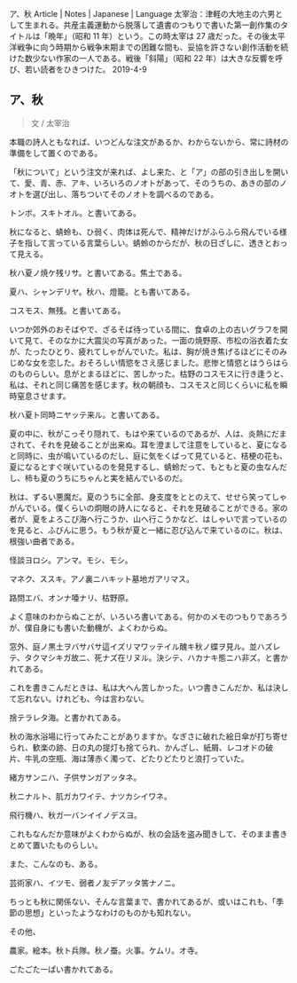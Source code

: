 ア、秋
Article | Notes | Japanese | Language
太宰治：津軽の大地主の六男として生まれる。共産主義運動から脱落して遺書のつもりで書いた第一創作集のタイトルは「晩年」（昭和 11 年）という。この時太宰は 27 歳だった。その後太平洋戦争に向う時期から戦争末期までの困難な間も、妥協を許さない創作活動を続けた数少ない作家の一人である。戦後「斜陽」（昭和 22 年）は大きな反響を呼び、若い読者をひきつけた。
2019-4-9

## ア、秋

> 文 / 太宰治

本職の詩人ともなれば、いつどんな注文があるか、わからないから、常に詩材の準備をして置くのである。



「秋について」という注文が来れば、よし来た、と「ア」の部の引き出しを開いて、愛、青、赤、アキ、いろいろのノオトがあって、そのうちの、あきの部のノオトを選び出し、落ちついてそのノオトを調べるのである。



トンボ。スキトオル。と書いてある。



秋になると、蜻蛉も、ひ弱く、肉体は死んで、精神だけがふらふら飛んでいる様子を指して言っている言葉らしい。蜻蛉のからだが、秋の日ざしに、透きとおって見える。



秋ハ夏ノ焼ケ残リサ。と書いてある。焦土である。



夏ハ、シャンデリヤ。秋ハ、燈籠。とも書いてある。



コスモス、無残。と書いてある。



いつか郊外のおそばやで、ざるそば待っている間に、食卓の上の古いグラフを開いて見て、そのなかに大震災の写真があった。一面の焼野原、市松の浴衣着た女が、たったひとり、疲れてしゃがんでいた。私は、胸が焼き焦げるほどにそのみじめな女を恋した。おそろしい情慾をさえ感じました。悲惨と情慾とはうらはらのものらしい。息がとまるほどに、苦しかった。枯野のコスモスに行き逢うと、私は、それと同じ痛苦を感じます。秋の朝顔も、コスモスと同じくらいに私を瞬時窒息させます。



秋ハ夏ト同時ニヤッテ来ル。と書いてある。



夏の中に、秋がこっそり隠れて、もはや来ているのであるが、人は、炎熱にだまされて、それを見破ることが出来ぬ。耳を澄まして注意をしていると、夏になると同時に、虫が鳴いているのだし、庭に気をくばって見ていると、桔梗の花も、夏になるとすぐ咲いているのを発見するし、蜻蛉だって、もともと夏の虫なんだし、柿も夏のうちにちゃんと実を結んでいるのだ。



秋は、ずるい悪魔だ。夏のうちに全部、身支度をととのえて、せせら笑ってしゃがんでいる。僕くらいの炯眼の詩人になると、それを見破ることができる。家の者が、夏をよろこび海へ行こうか、山へ行こうかなど、はしゃいで言っているのを見ると、ふびんに思う。もう秋が夏と一緒に忍び込んで来ているのに。秋は、根強い曲者である。



怪談ヨロシ。アンマ。モシ、モシ。



マネク、ススキ。アノ裏ニハキット墓地ガアリマス。



路問エバ、オンナ唖ナリ、枯野原。



よく意味のわからぬことが、いろいろ書いてある。何かのメモのつもりであろうが、僕自身にも書いた動機が、よくわからぬ。



窓外、庭ノ黒土ヲバサバサ這イズリマワッテイル醜キ秋ノ蝶ヲ見ル。並ハズレテ、タクマシキガ故ニ、死ナズ在リヌル。決シテ、ハカナキ態ニハ非ズ。と書かれてある。



これを書きこんだときは、私は大へん苦しかった。いつ書きこんだか、私は決して忘れない。けれども、今は言わない。



捨テラレタ海。と書かれてある。



秋の海水浴場に行ってみたことがありますか。なぎさに破れた絵日傘が打ち寄せられ、歓楽の跡、日の丸の提灯も捨てられ、かんざし、紙屑、レコオドの破片、牛乳の空瓶、海は薄赤く濁って、どたりどたりと浪打っていた。



緒方サンニハ、子供サンガアッタネ。



秋ニナルト、肌ガカワイテ、ナツカシイワネ。



飛行機ハ、秋ガ一バンイイノデスヨ。



これもなんだか意味がよくわからぬが、秋の会話を盗み聞きして、そのまま書きとめて置いたものらしい。



また、こんなのも、ある。



芸術家ハ、イツモ、弱者ノ友デアッタ筈ナノニ。



ちっとも秋に関係ない、そんな言葉まで、書かれてあるが、或いはこれも、「季節の思想」といったようなわけのものかも知れない。



その他、



農家。絵本。秋ト兵隊。秋ノ蚕。火事。ケムリ。オ寺。



ごたごた一ぱい書かれてある。